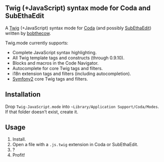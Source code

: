 Twig (+JavaScript) syntax mode for Coda and SubEthaEdit
-------------------------------------------------------


A [Twig][twig] (+JavaScript) syntax mode for [Coda][coda] (and possibly
[SubEthaEdit][see]) written by [bobthecow][me].


Twig.mode currently supports:

 * Complete JavaScript syntax highlighting.
 * All Twig template tags and constructs (through 0.9.10).
 * Blocks and macros in the Code Navigator.
 * Autocomplete for core Twig tags and filters.
 * i18n extension tags and filters (including autocompletion).
 * [Symfony2][sf2] core Twig tags and filters.

 [twig]: http://www.twig-project.org
 [coda]: http://panic.com/coda
 [see]:  http://www.codingmonkeys.de/subethaedit
 [me]:   http://github.com/bobthecow
 [sf2]:  http://symfony-reloaded.org


Installation
------------

Drop `Twig-JavaScript.mode` into `~Library/Application Support/Coda/Modes`. If
that folder doesn't exist, create it.


Usage
-----

 1. Install.
 2. Open a file with a `.js.twig` extension in Coda or SubEthaEdit.
 3. ?
 4. Profit!
